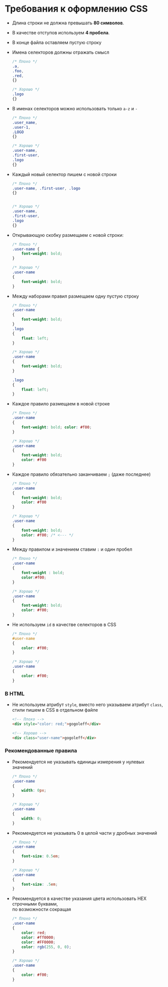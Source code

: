 # Требования к оформлению CSS

* Длина строки не должна превышать **80 символов**.

* В качестве отступов используем **4 пробела**.

* В конце файла оставляем пустую строку

* Имена селекторов должны отражать смысл

    ```css
    /* Плохо */
    .a,
    .foo,
    .red,
    {}

    /* Хорошо */
    .logo
    {}
    ```

* В именах селекторов можно использовать только `a-z` и `-`

    ```css
    /* Плохо */
    .user_name,
    .user-1,
    .LOGO
    {}

    /* Хорошо */
    .user-name,
    .first-user,
    .logo
    {}
    ```

* Каждый новый селектор пишем с новой строки

    ```css
    /* Плохо */
    .user-name, .first-user, .logo
    {}


    /* Хорошо */
    .user-name,
    .first-user,
    .logo
    {}
    ```

* Открывающую скобку размещаем с новой строки:

    ```css
    /* Плохо */
    .user-name {
        font-weight: bold;
    }

    /* Хорошо */
    .user-name
    {
        font-weight: bold;
    }
    ```

* Между наборами правил размещаем одну пустую строку

    ```css
    /* Плохо */
    .user-name
    {
        font-weight: bold;
    }
    .logo
    {
        float: left;
    }

    /* Хорошо */
    .user-name
    {
        font-weight: bold;
    }

    .logo
    {
        float: left;
    }
    ```

* Каждое правило размещаем в новой строке

    ```css
    /* Плохо */
    .user-name
    {
        font-weight: bold; color: #f00;
    }

    /* Хорошо */
    .user-name
    {
        font-weight: bold;
        color: #f00
    }
    ```


* Каждое правило обязательно заканчиваем `;` (даже последнее)

    ```css
    /* Плохо */
    .user-name
    {
        font-weight: bold;
        color: #f00
    }

    /* Хорошо */
    .user-name
    {
        font-weight: bold;
        color: #f00; /* <--- */
    }
    ```

* Между правилом и значением ставим `:` и один пробел

    ```css
    /* Плохо */
    .user-name
    {
        font-weight : bold;
        color:#f00;
    }

    /* Хорошо */
    .user-name
    {
        font-weight: bold;
        color: #f00;
    }
    ```

* Не используем `id` в качестве селекторов в CSS

    ```css
    /* Плохо */
    #user-name
    {
        color: #f00;
    }

    /* Хорошо */
    .user-name
    {
        color: #f00;
    }
    ```

### В HTML

* Не используем атрибут `style`, вместо него указываем атрибут `class`,
  стили пишем в CSS в отдельном файле

    ```html
    <!-- Плохо -->
    <div style="color: red;">gogoleff</div>

    <!-- Хорошо -->
    <div class="user-name">gogoleff</div>
    ```

### Рекомендованные правила

* Рекомендуется не указывать единицы измерения у нулевых значений

    ```css
    /* Плохо */
    .user-name
    {
        width: 0px;
    }

    /* Хорошо */
    .user-name
    {
        width: 0;
    }
    ```
* Рекомендуется не указывать 0 в целой части у дробных значений

    ```css
    /* Плохо */
    .user-name
    {
        font-size: 0.5em;
    }

    /* Хорошо */
    .user-name
    {
        font-size: .5em;
    }
    ```

* Рекомендуется в качестве указания цвета использовать HEX строчными буквами,  
  по возможности сокращая

    ```css
    /* Плохо */
    .user-name
    {
        color: red;
        color: #ff0000;
        color: #FF0000;
        color: rgb(255, 0, 0);
    }

    /* Хорошо */
    .user-name
    {
        color: #f00;
    }
    ```
